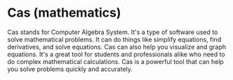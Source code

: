 # Cas (mathematics)

Cas stands for Computer Algebra System. It's a type of software used to solve mathematical problems. It can do things like simplify equations, find derivatives, and solve equations. Cas can also help you visualize and graph equations. It's a great tool for students and professionals alike who need to do complex mathematical calculations. Cas is a powerful tool that can help you solve problems quickly and accurately.
